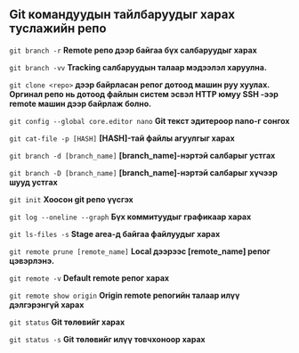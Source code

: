Git командуудын тайлбаруудыг харах туслажийн репо
--
`git branch -r` **Remote репо дээр байгаа бүх салбаруудыг харах**

`git branch -vv` **Tracking салбаруудын талаар мэдээлэл харуулна.**

`git clone <repo>` **</repo> дээр байрласан репог дотоод машин руу хуулах. Оргинал репо нь дотоод файлын систем эсвэл HTTP юмуу SSH -ээр remote машин дээр байрлаж болно.**

`git config --global core.editor nano` **Git текст эдитероор nano-г сонгох**

`git cat-file -p [HASH]` **[HASH]-тай файлы агуулгыг харах**

`git branch -d [branch_name]` **[branch_name]-нэртэй салбарыг устгах**

`git branch -D [branch_name]` **[branch_name]-нэртэй салбарыг хүчээр шууд устгах**

`git init` **Хоосон git репо үүсгэх**

`git log --oneline --graph` **Бүх коммитуудыг графикаар харах**

`git ls-files -s` **Stage area-д байгаа файлуудыг харах**

`git remote prune [remote_name]` **Local дээрээс [remote_name] репог цэвэрлэнэ.**

`git remote -v` **Default remote репог харах**

`git remote show origin` **Origin remote репогийн талаар илүү дэлгэрэнгүй харах**

`git status` **Git төлөвийг харах**

`git status -s` **Git төлөвийг илүү товчхоноор харах**






